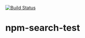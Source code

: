 [![Build Status](https://travis-ci.org/amorscher/npm-search-test.svg?branch=master)](https://travis-ci.org/amorscher/npm-search-test)

# npm-search-test

